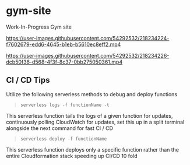 # gym-site

Work-In-Progress Gym site


https://user-images.githubusercontent.com/54292532/218234224-f7602679-edd6-4645-b1eb-b5610ec8eff2.mp4



https://user-images.githubusercontent.com/54292532/218234226-dcb50f36-d568-4f3f-8c37-0bb275050361.mp4


## CI / CD Tips

Utilize the following serverless methods to debug and deploy functions

> `serverless logs -f functionName -t`

This serverless function tails the logs of a given function for updates, continuously polling CloudWatch for updates, set this up in a split terminal alongside the next command for fast CI / CD

> `serverless deploy -f functionName`

This serverless function deploys only a specific function rather than the entire Cloudformation stack speeding up CI/CD 10 fold
